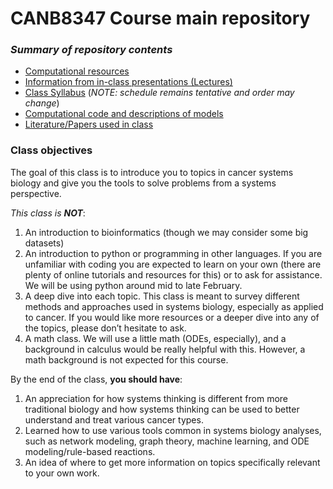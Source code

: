 # CANB8347 Course main repository


### *Summary of repository contents*  
* [Computational resources](https://github.com/VU-CSP/CANB834-general7/tree/main/Computational_resources)  
* [Information from in-class presentations (Lectures)](https://github.com/VU-CSP/CANB8347-general/tree/main/Lectures)  
* [Class Syllabus](https://github.com/VU-CSP/CANB8347-general/blob/main/syllabus.md) (_NOTE: schedule remains tentative and order may change_)   
* [Computational code and descriptions of models](https://github.com/VU-CSP/CANB8347-general/tree/main/code)  
* [Literature/Papers used in class](https://github.com/VU-CSP/CANB8347-general/tree/main/Literature)  


### Class objectives
The goal of this class is to introduce you to topics in cancer systems biology and give you the tools to solve problems from a systems perspective.  

_This class is **NOT**_:  
1.	An introduction to bioinformatics (though we may consider some big datasets)  
2.	An introduction to python or programming in other languages. If you are unfamiliar with coding you are expected to learn on your own (there are plenty of online tutorials and resources for this) or to ask for assistance. We will be using python around mid to late February.  
3.	A deep dive into each topic. This class is meant to survey different methods and approaches used in systems biology, especially as applied to cancer. If you would like more resources or a deeper dive into any of the topics, please don’t hesitate to ask.  
4.	A math class. We will use a little math (ODEs, especially), and a background in calculus would be really helpful with this. However, a math background is not expected for this course.  

By the end of the class, **you should have**:  
1.	An appreciation for how systems thinking is different from more traditional biology and how systems thinking can be used to better understand and treat various cancer types.  
2.	Learned how to use various tools common in systems biology analyses, such as network modeling, graph theory, machine learning, and ODE modeling/rule-based reactions.   
3.	An idea of where to get more information on topics specifically relevant to your own work.  

